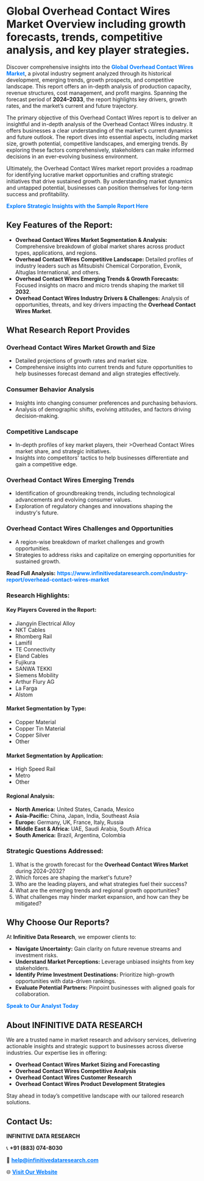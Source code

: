 <h1>Global Overhead Contact Wires Market Overview including growth forecasts, trends, competitive analysis, and key player strategies.</h1>
<p>
Discover comprehensive insights into the 
<a href="https://www.infinitivedataresearch.com/industry-report/overhead-contact-wires-market" rel="dofollow" style="color: #007BFF; text-decoration: none;"><strong>Global Overhead Contact Wires Market</strong></a>, a pivotal industry segment analyzed through its historical development, emerging trends, growth prospects, and competitive landscape. This report offers an in-depth analysis of production capacity, revenue structures, cost management, and profit margins. Spanning the forecast period of <strong>2024–2033</strong>, the report highlights key drivers, growth rates, and the market’s current and future trajectory.
</p>
<p>
The primary objective of this Overhead Contact Wires report is to deliver an insightful and in-depth analysis of the Overhead Contact Wires industry. It offers businesses a clear understanding of the market's current dynamics and future outlook. The report dives into essential aspects, including market size, growth potential, competitive landscapes, and emerging trends. By exploring these factors comprehensively, stakeholders can make informed decisions in an ever-evolving business environment.
</p>
<p>
Ultimately, the Overhead Contact Wires market report provides a roadmap for identifying lucrative market opportunities and crafting strategic initiatives that drive sustained growth. By understanding market dynamics and untapped potential, businesses can position themselves for long-term success and profitability.
</p>
<p>
<a href="https://www.infinitivedataresearch.com/request-sample/reportId=105822" style="color: #007BFF; text-decoration: none;"><strong>Explore Strategic Insights with the Sample Report Here</strong></a>
</p>

<h2>Key Features of the Report:</h2>
<ul>
<li><strong>Overhead Contact Wires Market Segmentation & Analysis:</strong> Comprehensive breakdown of global market shares across product types, applications, and regions.</li>
<li><strong>Overhead Contact Wires Competitive Landscape:</strong> Detailed profiles of industry leaders such as Mitsubishi Chemical Corporation, Evonik, Altuglas International, and others.</li>
<li><strong>Overhead Contact Wires Emerging Trends & Growth Forecasts:</strong> Focused insights on macro and micro trends shaping the market till <strong>2032</strong>.</li>
<li><strong>Overhead Contact Wires Industry Drivers & Challenges:</strong> Analysis of opportunities, threats, and key drivers impacting the <strong>Overhead Contact Wires Market</strong>.</li>
</ul>

<h2>What Research Report Provides</h2>
<h3>Overhead Contact Wires Market Growth and Size</h3>
<ul>
<li>Detailed projections of growth rates and market size.</li>
<li>Comprehensive insights into current trends and future opportunities to help businesses forecast demand and align strategies effectively.</li>
</ul>

<h3>Consumer Behavior Analysis</h3>
<ul>
<li>Insights into changing consumer preferences and purchasing behaviors.</li>
<li>Analysis of demographic shifts, evolving attitudes, and factors driving decision-making.</li>
</ul>

<h3>Competitive Landscape</h3>
<ul>
<li>In-depth profiles of key market players, their >Overhead Contact Wires market share, and strategic initiatives.</li>
<li>Insights into competitors' tactics to help businesses differentiate and gain a competitive edge.</li>
</ul>

<h3>Overhead Contact Wires Emerging Trends</h3>
<ul>
<li>Identification of groundbreaking trends, including technological advancements and evolving consumer values.</li>
<li>Exploration of regulatory changes and innovations shaping the industry's future.</li>
</ul>

<h3>Overhead Contact Wires Challenges and Opportunities</h3>
<ul>
<li>A region-wise breakdown of market challenges and growth opportunities.</li>
<li>Strategies to address risks and capitalize on emerging opportunities for sustained growth.</li>
</ul>
<p><strong>Read Full Analysis:</strong> <a href="https://www.infinitivedataresearch.com/industry-report/overhead-contact-wires-market" rel="dofollow" style="color: #007BFF; text-decoration: none;"><strong>https://www.infinitivedataresearch.com/industry-report/overhead-contact-wires-market</strong></a></p>
<h3>Research Highlights:</h3>
<h4>Key Players Covered in the Report:</h4>
<ul><li>Jiangyin Electrical Alloy</li><li>NKT Cables</li><li>Rhomberg Rail</li><li>Lamifil</li><li>TE Connectivity</li><li>Eland Cables</li><li>Fujikura</li><li>SANWA TEKKI</li><li>Siemens Mobility</li><li>Arthur Flury AG</li><li>La Farga</li><li>Alstom</li></ul>
<h4>Market Segmentation by Type:</h4>
<ul><li>Copper Material</li><li>Copper Tin Material</li><li>Copper Silver</li><li>Other</li></ul>
<h4>Market Segmentation by Application:</h4>
<ul><li>High Speed Rail</li><li>Metro</li><li>Other</li></ul>

<h4>Regional Analysis:</h4>
<ul>
<li><strong>North America:</strong> United States, Canada, Mexico</li>
<li><strong>Asia-Pacific:</strong> China, Japan, India, Southeast Asia</li>
<li><strong>Europe:</strong> Germany, UK, France, Italy, Russia</li>
<li><strong>Middle East & Africa:</strong> UAE, Saudi Arabia, South Africa</li>
<li><strong>South America:</strong> Brazil, Argentina, Colombia</li>
</ul>

<h3>Strategic Questions Addressed:</h3>
<ol>
<li>What is the growth forecast for the <strong>Overhead Contact Wires Market</strong> during 2024–2032?</li>
<li>Which forces are shaping the market's future?</li>
<li>Who are the leading players, and what strategies fuel their success?</li>
<li>What are the emerging trends and regional growth opportunities?</li>
<li>What challenges may hinder market expansion, and how can they be mitigated?</li>
</ol>

<h2>Why Choose Our Reports?</h2>
<p>At <strong>Infinitive Data Research</strong>, we empower clients to:</p>
<ul>
<li><strong>Navigate Uncertainty:</strong> Gain clarity on future revenue streams and investment risks.</li>
<li><strong>Understand Market Perceptions:</strong> Leverage unbiased insights from key stakeholders.</li>
<li><strong>Identify Prime Investment Destinations:</strong> Prioritize high-growth opportunities with data-driven rankings.</li>
<li><strong>Evaluate Potential Partners:</strong> Pinpoint businesses with aligned goals for collaboration.</li>
</ul>
<p><a href="https://www.infinitivedataresearch.com/industry-report/overhead-contact-wires-market" rel="dofollow" style="color: #007BFF; text-decoration: none;"><strong>Speak to Our Analyst Today</strong></a></p>

<h2>About INFINITIVE DATA RESEARCH</h2>
<p>We are a trusted name in market research and advisory services, delivering actionable insights and strategic support to businesses across diverse industries. Our expertise lies in offering:</p>
<ul>
<li><strong>Overhead Contact Wires Market Sizing and Forecasting</strong></li>
<li><strong>Overhead Contact Wires Competitive Analysis</strong></li>
<li><strong>Overhead Contact Wires Customer Research</strong></li>
<li><strong>Overhead Contact Wires Product Development Strategies</strong></li>
</ul>
<p>Stay ahead in today’s competitive landscape with our tailored research solutions.</p>

<h2>Contact Us:</h2>
<p><strong>INFINITIVE DATA RESEARCH</strong></p>
<p>📞 <strong>+91 (883) 074-8030</strong></p>
<p>📧 <strong><a href="mailto:help@infinitivedataresearch.com" style="color: #007BFF;">help@infinitivedataresearch.com</a></strong></p>
<p>🌐 <strong><a href="https://www.infinitivedataresearch.com" rel="dofollow" style="color: #007BFF;">Visit Our Website</a></strong></p>